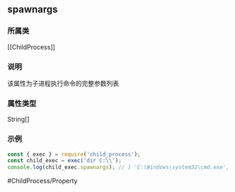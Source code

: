 ## spawnargs
### 所属类
[[ChildProcess]]

### 说明
该属性为子进程执行命令的完整参数列表

### 属性类型
String[]

### 示例
```javascript
const { exec } = require('child_process');
const child_exec = exec('dir C:\\');
console.log(child_exec.spawnargs); // [ 'C:\Windows\system32\cmd.exe', '/d', '/s', '/c', '"dir C:\"' ]
```

#ChildProcess/Property 